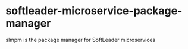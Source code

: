 # softleader-microservice-package-manager
slmpm is the package manager for SoftLeader microservices
